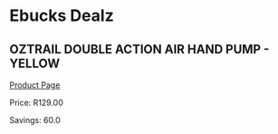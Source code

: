 
# Ebucks Dealz
## OZTRAIL DOUBLE ACTION AIR HAND PUMP - YELLOW
[Product Page](https://www.ebucks.com/web/shop/productSelected.do?prodId=992710756&catId=714965764)

Price: R129.00

Savings: 60.0


	